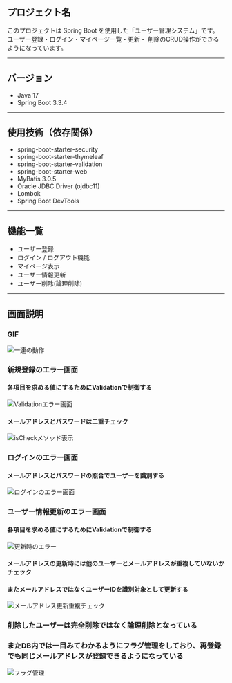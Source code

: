 ## プロジェクト名

このプロジェクトは Spring Boot を使用した「ユーザー管理システム」です。  
ユーザー登録・ログイン・マイページ一覧・更新・ 削除のCRUD操作ができるようになっています。

---

## バージョン
- Java 17
- Spring Boot 3.3.4

---

## 使用技術（依存関係）
- spring-boot-starter-security
- spring-boot-starter-thymeleaf
- spring-boot-starter-validation
- spring-boot-starter-web
- MyBatis 3.0.5
- Oracle JDBC Driver (ojdbc11)
- Lombok
- Spring Boot DevTools

---

## 機能一覧
- ユーザー登録
- ログイン / ログアウト機能
- マイページ表示
- ユーザー情報更新
- ユーザー削除(論理削除)

---

## 画面説明
### GIF
![一連の動作](images/demo.gif)

### 新規登録のエラー画面
#### 各項目を求める値にするためにValidationで制御する
![Validationエラー画面](images/regist-validation1.png)

#### メールアドレスとパスワードは二重チェック
![isCheckメソッド表示](images/regist-validation2.png)


### ログインのエラー画面
#### メールアドレスとパスワードの照合でユーザーを識別する
![ログインのエラー画面](images/login-error.png)


### ユーザー情報更新のエラー画面
#### 各項目を求める値にするためにValidationで制御する
![更新時のエラー](images/update-validation1.png)

#### メールアドレスの更新時には他のユーザーとメールアドレスが重複していないかチェック
#### またメールアドレスではなくユーザーIDを識別対象として更新する
![メールアドレス更新重複チェック](images/update-validation2.png)


### 削除したユーザーは完全削除ではなく論理削除となっている
### またDB内では一目みてわかるようにフラグ管理をしており、再登録でも同じメールアドレスが登録できるようになっている
![フラグ管理](images/DBever.png)